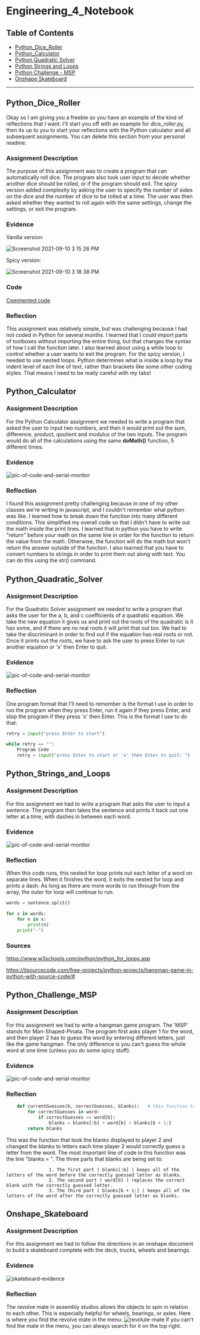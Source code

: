 # Engineering_4_Notebook
## Table of Contents
* [Python_Dice_Roller](#Python_Dice_Roller)
* [Python_Calculator](#Python_Calculator)
* [Python Quadratic Solver](#Python_Quadratic_Solver)
* [Python Strings and Loops](#Python_Strings_and_Loops)
* [Python Challenge - MSP](#Python_Challenge_MSP)
* [Onshape Skateboard](#Onshape_Skateboard)
---

## Python_Dice_Roller

Okay so I am giving you a freebie so you have an example of the kind of reflections that I want. I'll start you off with an example for dice_roller.py, then its up to you to start your reflections with the Python calculator and all subsequent assignments. You can delete this section from your personal readme. 

### Assignment Description

The purpose of this assignment was to create a program that can automatically roll dice. The program also took user input to decide whether another dice should be rolled, or if the program should exit. The spicy version added complexity by asking the user to specify the number of sides on the dice and the number of dice to be rolled at a time. The user was then asked whether they wanted to roll again with the same settings, change the settings, or exit the program. 

### Evidence 

Vanilla version:

![Screenshot 2021-09-10 3 15 26 PM](https://user-images.githubusercontent.com/89222808/133513775-a3eafb43-f836-4e4f-8aa6-e28ca584901f.png)

Spicy version:

![Screenshot 2021-09-10 3 18 38 PM](https://user-images.githubusercontent.com/89222808/133513750-727cdb6c-1c27-4c8a-83d4-50ea9136a221.png)

### Code

[Commented code](https://github.com/slynch66/Engineering_4_Notebook/blob/main/README.md#Python_Calculator)

### Reflection

This assignment was relatively simple, but was challenging because I had not coded in Python for several months. I learned that I could import parts of toolboxes without importing the entire thing, but that changes the syntax of how I call the function later. I also learned about using a while loop to control whether a user wants to exit the program. For the spicy version, I needed to use nested loops. Python determines what is inside a loop by the indent level of each line of text, rather than brackets like some other coding styles. That means I need to be really careful with my tabs!


## Python_Calculator

### Assignment Description

For the Python Calculator assignment we needed to write a program that asked the user to input two numbers, and then it would print out the sum, difference, product, qoutient and modulus of the two inputs. The program would do all of the calculations using the same **doMath()** function, 5 different times. 

### Evidence 

![pic-of-code-and-serial-monitor](https://raw.githubusercontent.com/slynch66/Engineering_4_Notebook/main/images/python_program_01.PNG)

### Reflection

I found this assignment pretty challenging because in one of my other classes we're writing in javascript, and I couldn't remember what python was like. I learned how to break down the function into many different conditions. This simplified my overall code so that I didn't have to write out the math inside the print lines. I learned that in python you have to write "return" before your math on the same line in order for the function to return the value from the math. Otherwise, the function will do the math but won't return the answer outside of the function. I also learned that you have to convert numbers to strings in order to print them out along with text. You can do this using the str() command.

## Python_Quadratic_Solver

### Assignment Description

For the Quadratic Solver assignment we needed to write a program that asks the user for the a, b, and c coefficients of a quadratic equation. We take the new equation it gives us and print out the roots of the quadratic is it has some, and if there are no real roots it will print that out too. We had to take the discriminant in order to find out if the equation has real roots or not. Once it prints out the roots, we have to ask the user to press Enter to run another equation or 'x' then Enter to quit.

### Evidence

![pic-of-code-and-serial-monitor](https://raw.githubusercontent.com/slynch66/Engineering_4_Notebook/main/images/python_program_02.PNG)

### Reflection

One program format that I'll need to remember is the format I use in order to run the program when they press Enter, run it again if they press Enter, and stop the program if they press 'x' then Enter. This is the format I use to do that:
```python
retry = input("press Enter to start")

while retry == "":
    Program Code
    retry = input("press Enter to start or 'x' then Enter to quit: ")
```

## Python_Strings_and_Loops

### Assignment Description

For this assignment we had to write a program that asks the user to input a sentence. The program then takes the sentence and prints it back out one letter at a time, with dashes in between each word.

### Evidence

![pic-of-code-and-serial-monitor](https://raw.githubusercontent.com/slynch66/Engineering_4_Notebook/main/images/strings_and_loops.PNG)

### Reflection

When this code runs, this nested for loop prints out each letter of a word on separate lines. When it finishes the word, it exits the nested for loop and prints a dash. As long as there are more words to run through from the array, the outer for loop will continue to run.
```python
words = sentence.split()

for x in words:
    for n in x:
        print(n)
    print("-")
```

### Sources 
https://www.w3schools.com/python/python_for_loops.asp

https://itsourcecode.com/free-projects/python-projects/hangman-game-in-python-with-source-code/#

## Python_Challenge_MSP

### Assignment Description

For this assignment we had to write a hangman game program. The 'MSP' stands for Man-Shaped-Pinata. The program first asks player 1 for the word, and then player 2 has to guess the word by entering different letters, just like the game hangman. The only difference is you can't guess the whole word at one time (unless you do some spicy stuff).

### Evidence

![pic-of-code-and-serial-monitor](https://raw.githubusercontent.com/slynch66/Engineering_4_Notebook/main/images/msp-challenge-evidence.png)

### Reflection

```python
    def currentGuesses(b, correctGuesses, blanks):   # this function takes the _ blanks and replaces them with correctly guessed letters
        for correctGuesses in word:
            if correctGuesses == word[b]:
                blanks = blanks[:b] + word[b] + blanks[b + 1:]
        return blanks  
```
This was the function that took the blanks displayed to player 2 and changed the blanks to letters each time player 2 would correctly guess a letter from the word. The most important line of code in this function was the line "blanks = ". The three parts that blanks are being set to: 
                    
                    1. The first part ( blanks[:b] ) keeps all of the letters of the word before the correctly guessed letter as blanks. 
                    2. The second part ( word[b] ) replaces the correct blank with the correctly guessed letter.
                    3. The third part ( blanks[b + 1:] ) keeps all of the letters of the word after the correctly guessed letter as blanks. 

## Onshape_Skateboard

### Assignment Description

For this assignment we had to follow the directions in an onshape document to build a skateboard complete with the deck, trucks, wheels and bearings.

### Evidence

![skateboard-evidence](https://raw.githubusercontent.com/slynch66/Engineering_4_Notebook/main/images/skateboard-evidence.PNG)

### Reflection

The revolve mate in assembly studios allows the objects to spin in relation to each other. This is especially helpful for wheels, bearings, or axles. Here is where you find the revolve mate in the menu:
![revolute-mate](https://raw.githubusercontent.com/slynch66/Engineering_4_Notebook/main/images/revolute-mate.PNG)
If you can't find the mate in the menu, you can always search for it on the top right.
